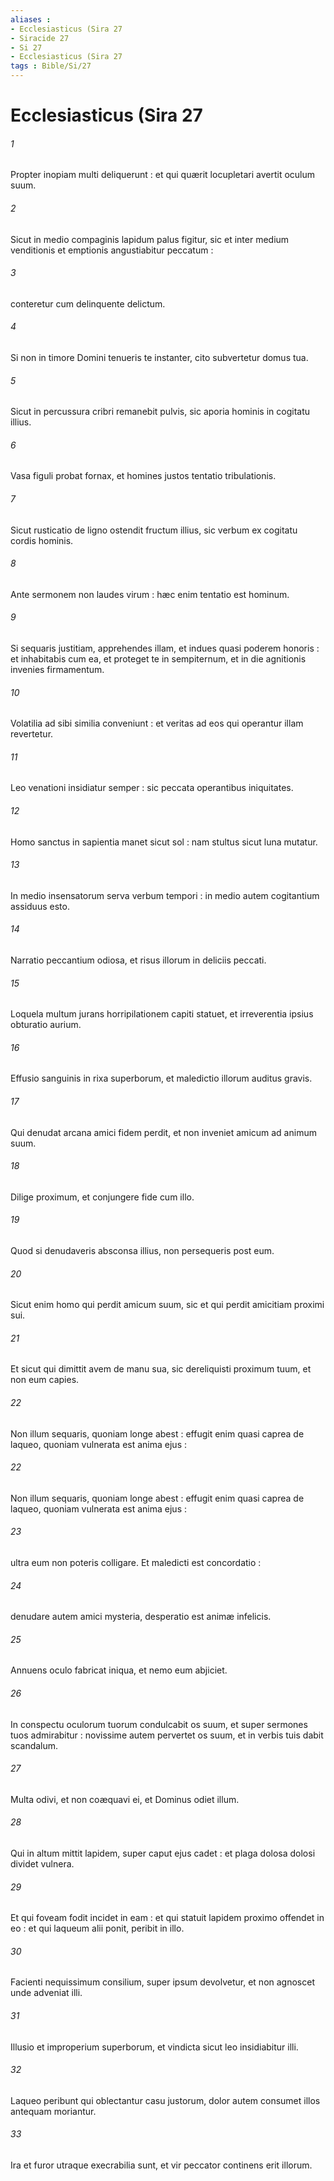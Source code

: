 ```yaml
---
aliases : 
- Ecclesiasticus (Sira 27
- Siracide 27
- Si 27
- Ecclesiasticus (Sira 27
tags : Bible/Si/27
---
```


# Ecclesiasticus (Sira 27

###### 1
Propter inopiam multi deliquerunt : et qui quærit locupletari avertit oculum suum.
###### 2
Sicut in medio compaginis lapidum palus figitur, sic et inter medium venditionis et emptionis angustiabitur peccatum :
###### 3
conteretur cum delinquente delictum.
###### 4
Si non in timore Domini tenueris te instanter, cito subvertetur domus tua.
###### 5
Sicut in percussura cribri remanebit pulvis, sic aporia hominis in cogitatu illius.
###### 6
Vasa figuli probat fornax, et homines justos tentatio tribulationis.
###### 7
Sicut rusticatio de ligno ostendit fructum illius, sic verbum ex cogitatu cordis hominis.
###### 8
Ante sermonem non laudes virum : hæc enim tentatio est hominum.
###### 9
Si sequaris justitiam, apprehendes illam, et indues quasi poderem honoris : et inhabitabis cum ea, et proteget te in sempiternum, et in die agnitionis invenies firmamentum.
###### 10
Volatilia ad sibi similia conveniunt : et veritas ad eos qui operantur illam revertetur.
###### 11
Leo venationi insidiatur semper : sic peccata operantibus iniquitates.
###### 12
Homo sanctus in sapientia manet sicut sol : nam stultus sicut luna mutatur.
###### 13
In medio insensatorum serva verbum tempori : in medio autem cogitantium assiduus esto.
###### 14
Narratio peccantium odiosa, et risus illorum in deliciis peccati.
###### 15
Loquela multum jurans horripilationem capiti statuet, et irreverentia ipsius obturatio aurium.
###### 16
Effusio sanguinis in rixa superborum, et maledictio illorum auditus gravis.
###### 17
Qui denudat arcana amici fidem perdit, et non inveniet amicum ad animum suum.
###### 18
Dilige proximum, et conjungere fide cum illo.
###### 19
Quod si denudaveris absconsa illius, non persequeris post eum.
###### 20
Sicut enim homo qui perdit amicum suum, sic et qui perdit amicitiam proximi sui.
###### 21
Et sicut qui dimittit avem de manu sua, sic dereliquisti proximum tuum, et non eum capies.
###### 22
Non illum sequaris, quoniam longe abest : effugit enim quasi caprea de laqueo, quoniam vulnerata est anima ejus :
###### 22
Non illum sequaris, quoniam longe abest : effugit enim quasi caprea de laqueo, quoniam vulnerata est anima ejus :
###### 23
ultra eum non poteris colligare. Et maledicti est concordatio :
###### 24
denudare autem amici mysteria, desperatio est animæ infelicis.
###### 25
Annuens oculo fabricat iniqua, et nemo eum abjiciet.
###### 26
In conspectu oculorum tuorum condulcabit os suum, et super sermones tuos admirabitur : novissime autem pervertet os suum, et in verbis tuis dabit scandalum.
###### 27
Multa odivi, et non coæquavi ei, et Dominus odiet illum.
###### 28
Qui in altum mittit lapidem, super caput ejus cadet : et plaga dolosa dolosi dividet vulnera.
###### 29
Et qui foveam fodit incidet in eam : et qui statuit lapidem proximo offendet in eo : et qui laqueum alii ponit, peribit in illo.
###### 30
Facienti nequissimum consilium, super ipsum devolvetur, et non agnoscet unde adveniat illi.
###### 31
Illusio et improperium superborum, et vindicta sicut leo insidiabitur illi.
###### 32
Laqueo peribunt qui oblectantur casu justorum, dolor autem consumet illos antequam moriantur.
###### 33
Ira et furor utraque execrabilia sunt, et vir peccator continens erit illorum.
